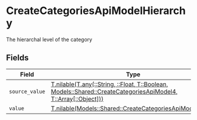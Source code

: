 # CreateCategoriesApiModelHierarchy

The hierarchal level of the category


## Fields

| Field                                                                                                                                                                        | Type                                                                                                                                                                         | Required                                                                                                                                                                     | Description                                                                                                                                                                  |
| ---------------------------------------------------------------------------------------------------------------------------------------------------------------------------- | ---------------------------------------------------------------------------------------------------------------------------------------------------------------------------- | ---------------------------------------------------------------------------------------------------------------------------------------------------------------------------- | ---------------------------------------------------------------------------------------------------------------------------------------------------------------------------- |
| `source_value`                                                                                                                                                               | [T.nilable(T.any(::String, ::Float, T::Boolean, Models::Shared::CreateCategoriesApiModel4, T::Array[::Object]))](../../models/shared/createcategoriesapimodelsourcevalue.md) | :heavy_minus_sign:                                                                                                                                                           | N/A                                                                                                                                                                          |
| `value`                                                                                                                                                                      | [T.nilable(Models::Shared::CreateCategoriesApiModelValue)](../../models/shared/createcategoriesapimodelvalue.md)                                                             | :heavy_minus_sign:                                                                                                                                                           | N/A                                                                                                                                                                          |